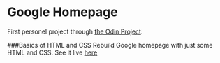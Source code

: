 # Google Homepage

First personel project through [the Odin Project](http://www.theodinproject.com/web-development-101/html-css?ref=lnav).

###Basics of HTML and CSS
Rebuild Google homepage with just some HTML and CSS.
See it live [here]()
